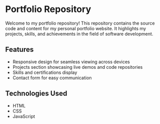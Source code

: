 # Portfolio Repository

Welcome to my portfolio repository! This repository contains the source code and content for my personal portfolio website. 
It highlights my projects, skills, and achievements in the field of software development.

## Features
- Responsive design for seamless viewing across devices
- Projects section showcasing live demos and code repositories
- Skills and certifications display
- Contact form for easy communication

## Technologies Used
- HTML
- CSS
- JavaScript
